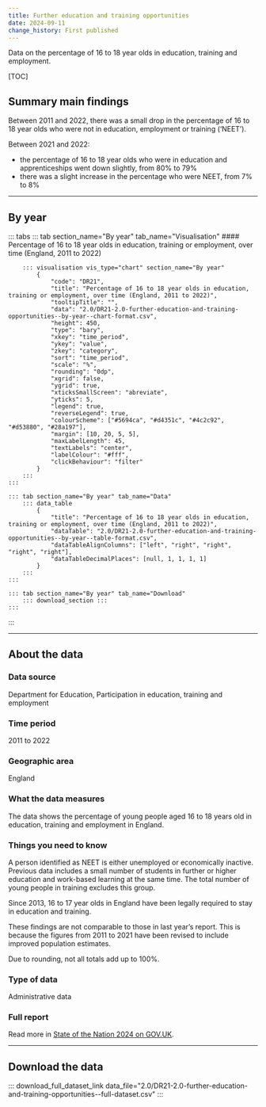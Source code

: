 ```yaml
---
title: Further education and training opportunities
date: 2024-09-11
change_history: First published
---
```


Data on the percentage of 16 to 18 year olds in education, training and employment.

[TOC]

## Summary main findings

Between 2011 and 2022, there was a small drop in the percentage of 16 to 18 year olds who were not in education, employment or training (‘NEET’).

Between 2021 and 2022:

* the percentage of 16 to 18 year olds who were in education and apprenticeships went down slightly, from 80% to 79%
* there was a slight increase in the percentage who were NEET, from 7% to 8% 

---

## By year

::: tabs
    ::: tab section_name="By year" tab_name="Visualisation"
        #### Percentage of 16 to 18 year olds in education, training or employment, over time (England, 2011 to 2022)
        
        ::: visualisation vis_type="chart" section_name="By year"
            {
                "code": "DR21",
                "title": "Percentage of 16 to 18 year olds in education, training or employment, over time (England, 2011 to 2022)",
                "tooltipTitle": "",
                "data": "2.0/DR21-2.0-further-education-and-training-opportunities--by-year--chart-format.csv",
                "height": 450,
                "type": "bary",
                "xkey": "time_period",
                "ykey": "value",
                "zkey": "category",
                "sort": "time_period",
                "scale": "%",
                "rounding": "0dp",
                "xgrid": false,
                "ygrid": true,
                "xticksSmallScreen": "abreviate",
                "yticks": 5,
                "legend": true,
                "reverseLegend": true,
                "colourScheme": ["#5694ca", "#d4351c", "#4c2c92", "#d53880", "#28a197"],
                "margin": [10, 20, 5, 5],
                "maxLabelLength": 45,
                "textLabels": "center",
                "labelColour": "#fff",
                "clickBehaviour": "filter"
            }
        :::
    :::

    ::: tab section_name="By year" tab_name="Data"
        ::: data_table
            {
                "title": "Percentage of 16 to 18 year olds in education, training or employment, over time (England, 2011 to 2022)",
                "dataTable": "2.0/DR21-2.0-further-education-and-training-opportunities--by-year--table-format.csv",
                "dataTableAlignColumns": ["left", "right", "right", "right", "right"],
                "dataTableDecimalPlaces": [null, 1, 1, 1, 1]
            }
        :::
    :::

    ::: tab section_name="By year" tab_name="Download"
        ::: download_section :::
    :::
:::

---

## About the data

### Data source
Department for Education, Participation in education, training and employment

### Time period
2011 to 2022

### Geographic area
England

### What the data measures
The data shows the percentage of young people aged 16 to 18 years old in education, training and employment in England.

### Things you need to know
A person identified as NEET is either unemployed or economically inactive. Previous data includes a small number of students in further or higher education and work-based learning at the same time. The total number of young people in training excludes this group.

Since 2013, 16 to 17 year olds in England have been legally required to stay in education and training.

These findings are not comparable to those in last year’s report. This is because the figures from 2011 to 2021 have been revised to include improved population estimates.

Due to rounding, not all totals add up to 100%.

### Type of data
Administrative data

### Full report
Read more in [State of the Nation 2024 on GOV.UK](https://www.gov.uk/government/publications/state-of-the-nation-2024-local-to-national-mapping-opportunities-for-all).

---

## Download the data

::: download_full_dataset_link data_file="2.0/DR21-2.0-further-education-and-training-opportunities--full-dataset.csv" :::
